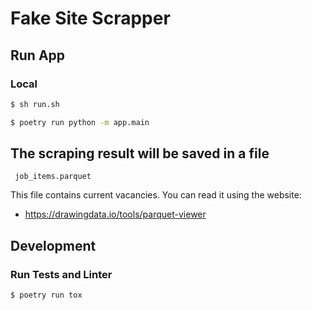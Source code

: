 # Fake Site Scrapper

## Run App
### Local

```sh
$ sh run.sh
```

```sh
$ poetry run python -m app.main
```


## The scraping result will be saved in a file

``` 
 job_items.parquet
```

This file contains current vacancies. You can read it using the website:

- https://drawingdata.io/tools/parquet-viewer

## Development
### Run Tests and Linter

```
$ poetry run tox
```
